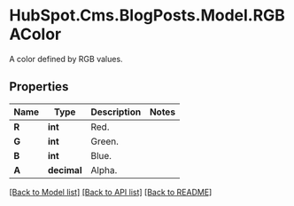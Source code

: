 # HubSpot.Cms.BlogPosts.Model.RGBAColor
A color defined by RGB values.

## Properties

Name | Type | Description | Notes
------------ | ------------- | ------------- | -------------
**R** | **int** | Red. | 
**G** | **int** | Green. | 
**B** | **int** | Blue. | 
**A** | **decimal** | Alpha. | 

[[Back to Model list]](../README.md#documentation-for-models) [[Back to API list]](../README.md#documentation-for-api-endpoints) [[Back to README]](../README.md)

